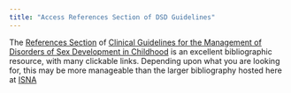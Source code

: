 ```yaml
---
title: "Access References Section of DSD Guidelines"
---
```


The [References Section][1] of [Clinical Guidelines for the Management of Disorders of Sex Development in Childhood][2] is an excellent bibliographic resource, with many clickable links. Depending upon what you are looking for, this may be more manageable than the larger bibliography hosted here at [<span class="caps">ISNA</span>][3]

 [1]: http://www.dsdguidelines.org/htdocs/clinical/references.html
 [2]: http://www.dsdguidelines.org
 [3]: http://www.isna.org/bibliographies.%5Cn